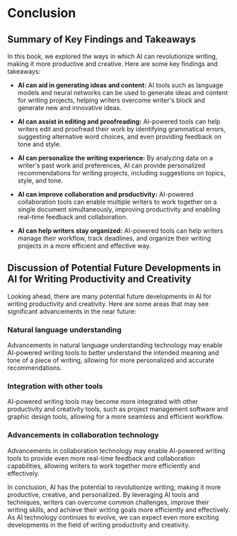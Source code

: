 Conclusion
==========

Summary of Key Findings and Takeaways
-------------------------------------

In this book, we explored the ways in which AI can revolutionize writing, making it more productive and creative. Here are some key findings and takeaways:

* **AI can aid in generating ideas and content:** AI tools such as language models and neural networks can be used to generate ideas and content for writing projects, helping writers overcome writer's block and generate new and innovative ideas.

* **AI can assist in editing and proofreading:** AI-powered tools can help writers edit and proofread their work by identifying grammatical errors, suggesting alternative word choices, and even providing feedback on tone and style.

* **AI can personalize the writing experience:** By analyzing data on a writer's past work and preferences, AI can provide personalized recommendations for writing projects, including suggestions on topics, style, and tone.

* **AI can improve collaboration and productivity:** AI-powered collaboration tools can enable multiple writers to work together on a single document simultaneously, improving productivity and enabling real-time feedback and collaboration.

* **AI can help writers stay organized:** AI-powered tools can help writers manage their workflow, track deadlines, and organize their writing projects in a more efficient and effective way.

Discussion of Potential Future Developments in AI for Writing Productivity and Creativity
-----------------------------------------------------------------------------------------

Looking ahead, there are many potential future developments in AI for writing productivity and creativity. Here are some areas that may see significant advancements in the near future:

### Natural language understanding

Advancements in natural language understanding technology may enable AI-powered writing tools to better understand the intended meaning and tone of a piece of writing, allowing for more personalized and accurate recommendations.

### Integration with other tools

AI-powered writing tools may become more integrated with other productivity and creativity tools, such as project management software and graphic design tools, allowing for a more seamless and efficient workflow.

### Advancements in collaboration technology

Advancements in collaboration technology may enable AI-powered writing tools to provide even more real-time feedback and collaboration capabilities, allowing writers to work together more efficiently and effectively.

In conclusion, AI has the potential to revolutionize writing, making it more productive, creative, and personalized. By leveraging AI tools and techniques, writers can overcome common challenges, improve their writing skills, and achieve their writing goals more efficiently and effectively. As AI technology continues to evolve, we can expect even more exciting developments in the field of writing productivity and creativity.
